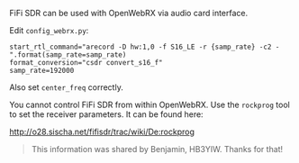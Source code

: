 FiFi SDR can be used with OpenWebRX via audio card interface.

Edit `config_webrx.py`:

    start_rtl_command="arecord -D hw:1,0 -f S16_LE -r {samp_rate} -c2 -".format(samp_rate=samp_rate)
    format_conversion="csdr convert_s16_f"
    samp_rate=192000

Also set `center_freq` correctly.

You cannot control FiFi SDR from within OpenWebRX. Use the `rockprog` tool to set the receiver parameters. It can be found here:

http://o28.sischa.net/fifisdr/trac/wiki/De:rockprog

> This information was shared by Benjamin, HB3YIW. Thanks for that!